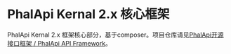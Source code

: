 # PhalApi Kernal 2.x 核心框架

PhalApi Kernal 2.x 框架核心部分，基于composer。项目仓库请见[PhalApi开源接口框架 / PhalApi API Framework](https://github.com/phalapi/phalapi)。  

